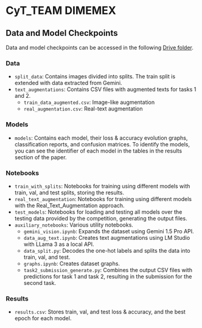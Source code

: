 # CyT_TEAM DIMEMEX

## Data and Model Checkpoints

Data and model checkpoints can be accessed in the following [Drive folder](link_to_drive_folder).

### Data

- `split_data`: Contains images divided into splits. The train split is extended with data extracted from Gemini.
- `text_augmentations`: Contains CSV files with augmented texts for tasks 1 and 2.
  - `train_data_augmented.csv`: Image-like augmentation
  - `real_augmentation.csv`: Real-text augmentation

### Models

- `models`: Contains each model, their loss & accuracy evolution graphs, classification reports, and confusion matrices. To identify the models, you can see the identifier of each model in the tables in the results section of the paper.

### Notebooks

- `train_with_splits`: Notebooks for training using different models with train, val, and test splits, storing the results.
- `real_text_augmentation`: Notebooks for training using different models with the Real_Text_Augmentation approach.
- `test_models`: Notebooks for loading and testing all models over the testing data provided by the competition, generating the output files.
- `auxiliary_notebooks`: Various utility notebooks.
  - `gemini_vision.ipynb`: Expands the dataset using Gemini 1.5 Pro API.
  - `data_aug_text.ipynb`: Creates text augmentations using LM Studio with LLama 3 as a local API.
  - `data_split.py`: Decodes the one-hot labels and splits the data into train, val, and test.
  - `graphs.ipynb`: Creates dataset graphs.
  - `task2_submission_generate.py`: Combines the output CSV files with predictions for task 1 and task 2, resulting in the submission for the second task.

### Results

- `results.csv`: Stores train, val, and test loss & accuracy, and the best epoch for each model.

